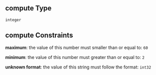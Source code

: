 ## compute Type

`integer`

## compute Constraints

**maximum**: the value of this number must smaller than or equal to: `60`

**minimum**: the value of this number must greater than or equal to: `2`

**unknown format**: the value of this string must follow the format: `int32`
